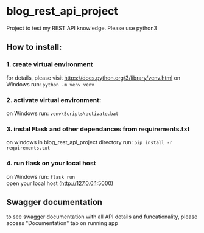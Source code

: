 # blog_rest_api_project
Project to test my REST API knowledge. Please use python3

## How to install:
### 1. create virtual environment
for details, please visit https://docs.python.org/3/library/venv.html
on Windows run: 
`python -m venv venv`

### 2. activate virtual environment:
on Windows run: 
`venv\Scripts\activate.bat`

### 3. instal Flask and other dependances from requirements.txt
on windows in blog_rest_api_project directory run:
`pip install -r requirements.txt`

### 4. run flask on your local host
on Windows run: `flask run` <br>
open your local host (http://127.0.0.1:5000)


## Swagger documentation
to see swagger documentation with all API details and funcationality, please access "Documentation" tab on running app
